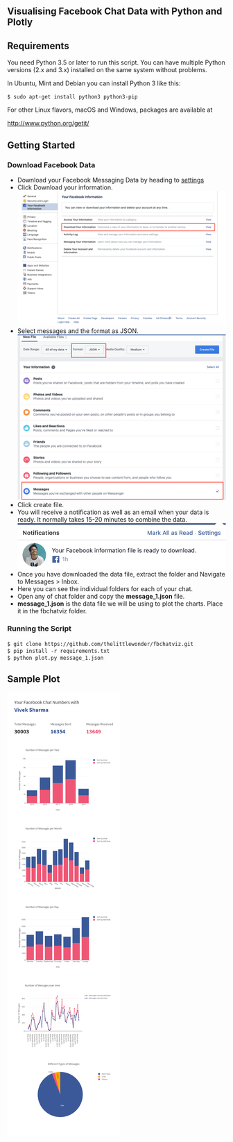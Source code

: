 ## Visualising Facebook Chat Data with Python and Plotly

Requirements
------------

You need Python 3.5 or later to run this script.  You can have multiple Python
versions (2.x and 3.x) installed on the same system without problems.

In Ubuntu, Mint and Debian you can install Python 3 like this:

    $ sudo apt-get install python3 python3-pip

For other Linux flavors, macOS and Windows, packages are available at

  http://www.python.org/getit/


Getting Started
------------
### Download Facebook Data 
- Download your Facebook Messaging Data by heading to [settings](https://www.facebook.com/settings?tab=your_facebook_information)
- Click Download your information.
![Download info](https://github.com/thelittlewonder/fbchatviz/raw/master/images/Readme/Readme_1.png)
- Select messages and the format as JSON.
![Format](https://github.com/thelittlewonder/fbchatviz/raw/master/images/Readme/Readme_2.png)
- Click create file.
- You will receive a notification as well as an email when your data is ready. It normally takes 15-20 minutes to combine the data.
![Notification](https://github.com/thelittlewonder/fbchatviz/raw/master/images/Readme/Readme_3.png)
- Once you have downloaded the data file, extract the folder and Navigate to Messages > Inbox.
- Here you can see the individual folders for each of your chat.
- Open any of chat folder and copy the **message_1.json** file.
- **message_1.json** is the data file we will be using to plot the charts. Place it in the fbchatviz folder. 

### Running the Script

    $ git clone https://github.com/thelittlewonder/fbchatviz.git
    $ pip install -r requirements.txt
    $ python plot.py message_1.json
    
Sample Plot
------------
![Combined Summary](https://github.com/thelittlewonder/fbchatviz/blob/master/images/Readme/_Summary_.png?raw=true)
